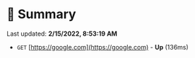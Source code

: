 # 📖 Summary
Last updated: **2/15/2022, 8:53:19 AM**

- `GET` [https://google.com](https://google.com) - **Up** (136ms)
